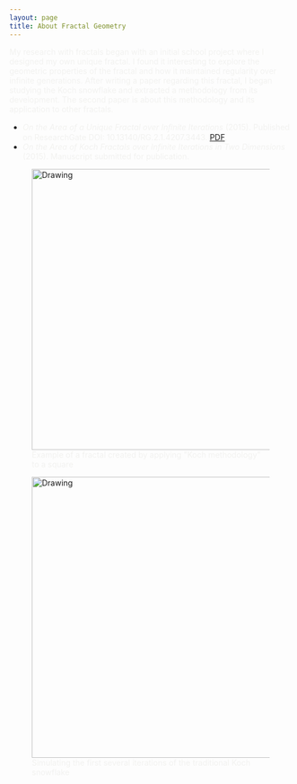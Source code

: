 ```yaml
---
layout: page
title: About Fractal Geometry
---
```


<span style="color:#f2f2f0">
My research with fractals began with an initial school project where I designed my own unique fractal. I found it interesting to
explore the geometric properties of the fractal and how it maintained regularity over infinite generations. After writing a paper regarding this fractal, I began studying the Koch snowflake and extracted a methodology from its development. The second paper is about this methodology and its application to other fractals. 
</span>

- <span style="color:#f2f2f0">*On the Area of a Unique Fractal over Inﬁnite Iterations* (2015). Published on ResearchGate DOI: 10.13140/RG.2.1.4207.3443. [PDF](https://www.researchgate.net/profile/Caleb_Koch/publication/280254976_On_the_Area_of_a_Unique_Fractal_over_Innite_Iterations/links/55afacbf08ae11d3103958ce.pdf?origin=publication_detail&ev=pub_int_prw_xdl&msrp=9nY2KLsoLrN9SohA_tbERY59MXBLl6Gy1RmXzOoVBob9ZT0s5q1GLcrOYJh-rfZKDhUnB02QA8oMgNmE29hhgw.DhEtyBE70WYqc2qXOFVaaTwks8otT4pw3ZFV-GTIoXfL9EtKMwQpBI6g4zG9wPblJ33gxLKXFxd7Aj5hVuy6DQ.eqhZELDh2YgmsFlyMw7o8bljwv-MQy7WZooy0SSM1V8B4BxxFNtUYylHofZ7Z_GSB5ZrtjqwLZU5AJ0pRob3YA).</span>
- <span style="color:#f2f2f0">*On the Area of Koch Fractals over Infinite Iterations in Two Dimensions* (2015). Manuscript submitted for publication.</span>

<figure>
  <img src="https://raw.githubusercontent.com/cakoch10/cakoch10.github.io/master/public/square.PNG" alt="Drawing" style="width: 500px;" />
  <figcaption><span style="color:#f2f2f0">Example of a fractal created by applying "Koch methodology" to a square</span></figcaption>
</figure>

<figure>
  <img src="https://raw.githubusercontent.com/cakoch10/cakoch10.github.io/master/public/Von_Koch_curve.gif" alt="Drawing" style="width: 500px;"/>
  <figcaption><span style="color:#f2f2f0">Simulating the first several iterations of the traditional Koch snowflake</span></figcaption>
</figure>
